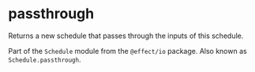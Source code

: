 # passthrough

Returns a new schedule that passes through the inputs of this schedule.

Part of the `Schedule` module from the `@effect/io` package. Also known as `Schedule.passthrough`.
